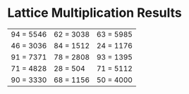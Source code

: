 # Lattice Multiplication Results

|   |   |   |
|---|---|---|
| 94 = 5546 | 62 = 3038 | 63 = 5985 |
| 46 = 3036 | 84 = 1512 | 24 = 1176 |
| 91 = 7371 | 78 = 2808 | 93 = 1395 |
| 71 = 4828 | 28 = 504 | 71 = 5112 |
| 90 = 3330 | 68 = 1156 | 50 = 4000 |
